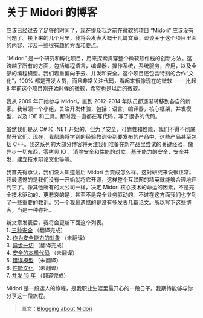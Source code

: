 # 关于 Midori 的博客

应该已经过去了足够的时间了，现在提及我之前在微软的项目 “Midori” 应该没有问题了。接下来的几个月里，我将会发表大概十几篇文章，谈谈关于这个项目里面的内容，涉及一些很有趣的方面和要点。 

“Midori” 是一个研究和孵化项目，用来探索贯穿整个微软软件栈的创新方法。这跨越了所有的方面，包括编程语言，编译器，操作系统，系统服务，应用，以及全部的编程模型。我们着重偏向于云、并发和安全。这个项目还包含特别的合作“文化”，100% 都是开发人员，而且非常关注代码，看起来很像现在的微软 —— 比起 8 年前这个项目刚开始时候的微软，希望也是以后的微软。

我从 2009 年开始参与 Midori，直到 2012-2014 年队员都逐渐转移到各自的新家。我带领一个小组，关注开发体验，包括：语言，编译器，核心框架，并发模型，以及 IDE 和工具。那时我一直都在写代码，写了很多的代码。 

虽然我们是从 C# 和 .NET 开始的，但为了安全、可靠性和性能，我们不得不彻底抛开它们。现在，我帮助将学到的经验教训带到要发布的产品中，这些产品甚至包括 C++。我这系列的大部分博客将关注我们准备在新产品里尝试的关键经验，像异步一切东西，零拷贝 IO ，消除安全和性能的对立，基于能力的安全，安全并发，建立技术辩论文化等等。

我首先得承认，我们没人知道最后 Midori 会变成怎么样。这对研究来说很正常。我最遗憾的是我们没有一开始就将它开源，这样整个互联网的精英就能够合理地评判它了。像其他所有的大公司一样，决定 Midori 核心技术的命运的因素，不是完全技术驱动的，更悲哀的是，甚至不是完全业务驱动的。不过在这方面我们也学到了一些重要的教训。另一个我最遗憾的是没有多发表几篇论文。所以写下这些博客，当是一种弥补。

新文章发表后，我将会更新下面这个列表。  
    1. [三种安全](https://github.com/ZiJing6/blogging-about-midori/blob/master/a_tale_of_three_safeties.md) （翻译完成）   
    2. [作为安全能力的对象](https://github.com/ZiJing6/blogging-about-midori/blob/master/objects_as_secure_capabilities.md) （未翻译）  
    3. [异步一切](https://github.com/ZiJing6/blogging-about-midori/blob/master/asynchronous_everything.md) （翻译完成）  
    4. [安全的本机代码](https://github.com/ZiJing6/blogging-about-midori/blob/master/safe_native_code.md) （未翻译）  
    5. [错误模型](https://github.com/ZiJing6/blogging-about-midori/blob/master/the_error_model.md) （未翻译）  
    6. [性能文化](https://github.com/ZiJing6/blogging-about-midori/blob/master/performance_culture.md) （未翻译）  
    7. [并发 15 年](https://github.com/ZiJing6/blogging-about-midori/blob/master/15_years_of_concurrency.md) （翻译完成）  

Midori 是一段迷人的旅程，是我职业生涯里最开心的一段日子。我期待能够与你分享这一段旅程。 


> 原文：[Blogging about Midori](http://joeduffyblog.com/2015/11/03/blogging-about-midori/)

